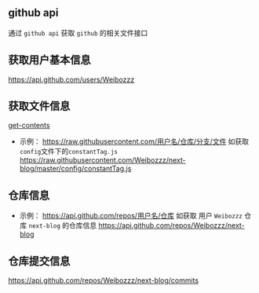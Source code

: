 ## github api
通过 `github api` 获取 `github` 的相关文件接口

## 获取用户基本信息

https://api.github.com/users/Weibozzz

## 获取文件信息
[get-contents](https://developer.github.com/v3/repos/contents/#get-contents)

- 示例：
https://raw.githubusercontent.com/用户名/仓库/分支/文件 
如获取`config`文件下的`constantTag.js`
https://raw.githubusercontent.com/Weibozzz/next-blog/master/config/constantTag.js

## 仓库信息

- 示例：
https://api.github.com/repos/用户名/仓库
如获取 用户 `Weibozzz` 仓库 `next-blog` 的仓库信息
https://api.github.com/repos/Weibozzz/next-blog

## 仓库提交信息

https://api.github.com/repos/Weibozzz/next-blog/commits
